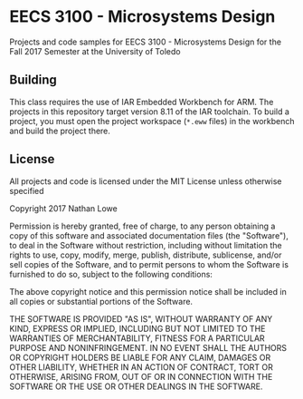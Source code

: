 # EECS 3100 - Microsystems Design

Projects and code samples for EECS 3100 - Microsystems Design for the Fall 2017 Semester
at the University of Toledo

## Building

This class requires the use of IAR Embedded Workbench for ARM. The projects in this repository target
version 8.11 of the IAR toolchain. To build a project, you must open the project workspace (`*.eww` files)
in the workbench and build the project there.

## License

All projects and code is licensed under the MIT License unless otherwise specified

Copyright 2017 Nathan Lowe

Permission is hereby granted, free of charge, to any person obtaining a copy of this software and associated documentation files (the "Software"), to deal in the Software without restriction, including without limitation the rights to use, copy, modify, merge, publish, distribute, sublicense, and/or sell copies of the Software, and to permit persons to whom the Software is furnished to do so, subject to the following conditions:

The above copyright notice and this permission notice shall be included in all copies or substantial portions of the Software.

THE SOFTWARE IS PROVIDED "AS IS", WITHOUT WARRANTY OF ANY KIND, EXPRESS OR IMPLIED, INCLUDING BUT NOT LIMITED TO THE WARRANTIES OF MERCHANTABILITY, FITNESS FOR A PARTICULAR PURPOSE AND NONINFRINGEMENT. IN NO EVENT SHALL THE AUTHORS OR COPYRIGHT HOLDERS BE LIABLE FOR ANY CLAIM, DAMAGES OR OTHER LIABILITY, WHETHER IN AN ACTION OF CONTRACT, TORT OR OTHERWISE, ARISING FROM, OUT OF OR IN CONNECTION WITH THE SOFTWARE OR THE USE OR OTHER DEALINGS IN THE SOFTWARE.